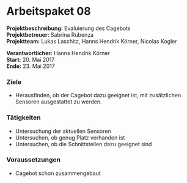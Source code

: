 # Arbeitspaket 08
**Projektbeschreibung:** Evaluierung des Cagebots  
**Projektbetreuer:** Sabrina Rubenza  
**Projektteam:** Lukas Laschitz, Hanns Hendrik Körner, Nicolas Kogler  

**Verantwortlicher:** Hanns Hendrik Körner   
**Start:** 20. Mai 2017  
**Ende:** 23. Mai 2017

### Ziele
- Herausfinden, ob der Cagebot dazu geeignet ist, mit zusätzlichen Sensoren ausgestattet zu werden.

### Tätigkeiten
- Untersuchung der aktuellen Sensoren
- Untersuchen, ob genug Platz vorhanden ist
- Untersuchen, ob die Schnittstellen dazu geeignet sind

### Voraussetzungen
- Cagebot schon zusammengebaut

